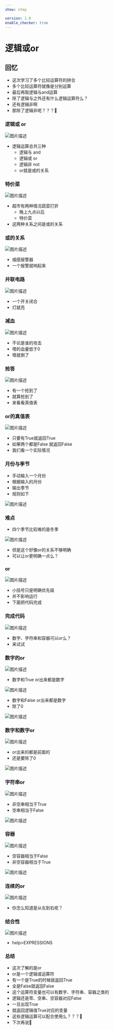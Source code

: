 ```yaml
---
show: step

version: 1.0
enable_checker: true
---
```


# 逻辑或or
## 回忆
- 这次学习了多个比较运算符的拼合
- 多个比较运算符就像是分别运算
- 最后再取逻辑与and运算
- 除了逻辑与之外还有什么逻辑运算符么？
- 还有逻辑非啊
- 那除了逻辑非呢？？？🤔

### 逻辑或 or

![图片描述](https://doc.shiyanlou.com/courses/uid1190679-20210920-1632140068580)

- 逻辑运算总共三种
	- 逻辑与 and
	- 逻辑或 or
	- 逻辑非 not
	- or就是或的关系


### 特价菜

![图片描述](https://doc.shiyanlou.com/courses/uid1190679-20210925-1632559905808)

- 超市有两种情况蔬菜打折
	- 晚上九点以后
	- 特价菜
- 这两种关系之间是或的关系

### 或的关系

![图片描述](https://doc.shiyanlou.com/courses/uid1190679-20210925-1632560164735)

- 烟感报警器
- 一个报警就响起来

### 并联电路

![图片描述](https://doc.shiyanlou.com/courses/uid1190679-20210925-1632560207855)

- 一个开关闭合
- 灯就亮

### 减血

![图片描述](https://doc.shiyanlou.com/courses/uid1190679-20210925-1632560236352)

- 不论是谁的攻击
- 塔的血量低于0
- 塔就倒了

### 抢答

![图片描述](https://doc.shiyanlou.com/courses/uid1190679-20210925-1632560379119)

- 有一个抢到了
- 就算抢到了
- 来看看真值表

###  or的真值表

![图片描述](https://doc.shiyanlou.com/courses/uid1190679-20210920-1632140176799)

- 只要有True就返回True
- 如果两个都是False 就返回False
- 我们看一个实际情况

### 月份与季节

- 手动输入一个月份
- 根据输入的月份
- 输出季节
- 规则如下

![图片描述](https://doc.shiyanlou.com/courses/uid1190679-20210925-1632544588568)

### 难点

- 四个季节比较难的是冬季

![图片描述](https://doc.shiyanlou.com/courses/uid1190679-20210925-1632544680206)

- 但是这个好像or的关系不够明确
- 可以让or更明确一点么？

### or

![图片描述](https://doc.shiyanlou.com/courses/uid1190679-20210925-1632544692662)

- 小括号只是明确优先级
- 并不影响运行
- 下面把代码完成

### 完成代码

![图片描述](https://doc.shiyanlou.com/courses/uid1190679-20210925-1632544892479)

- 数字、字符串和容器可以or么？
- 来试试

### 数字的or

![图片描述](https://doc.shiyanlou.com/courses/uid1190679-20210925-1632560756794)

- 数字和True or出来都是数字

![图片描述](https://doc.shiyanlou.com/courses/uid1190679-20210925-1632560698242)

- 数字和False or出来都是数字
- 除了0

![图片描述](https://doc.shiyanlou.com/courses/uid1190679-20210925-1632560843901)

### 数字和数字or

![图片描述](https://doc.shiyanlou.com/courses/uid1190679-20210925-1632560858307)

- or出来的都是前面的
- 还是要除了0

![图片描述](https://doc.shiyanlou.com/courses/uid1190679-20210925-1632560895576)

### 字符串or

![图片描述](https://doc.shiyanlou.com/courses/uid1190679-20210925-1632560997182)

- 非空串相当于True
- 空串相当于False

![图片描述](https://doc.shiyanlou.com/courses/uid1190679-20210925-1632566147832)

### 容器

![图片描述](https://doc.shiyanlou.com/courses/uid1190679-20210925-1632561133090)

- 空容器相当于False
- 非空容器相当于True

![图片描述](https://doc.shiyanlou.com/courses/uid1190679-20210925-1632561170256)

### 连续的or

![图片描述](https://doc.shiyanlou.com/courses/uid1190679-20210925-1632565933694)

- 你怎么知道是从左到右呢？

### 结合性

![图片描述](https://doc.shiyanlou.com/courses/uid1190679-20210925-1632566190277)

- help>EXPRESSIONS

### 总结 
- 这次了解的是or
- or是一个逻辑或运算符
- 有一个是True的时候就返回True
- 全是False就返回False
- 这个运算符变量也可以有数字、字符串、容器之类的
- 逻辑还是零、空串、空容器对应False
- 一旦出现True
- 就返回逻辑值True对应的变量
- 这些逻辑运算可以配合使用么？？？🤔
- 下次再说👋
